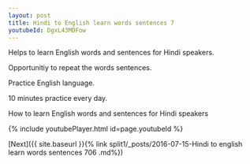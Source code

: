 ```yaml
---
layout: post
title: Hindi to English learn words sentences 7 
youtubeId: DgxL43MDFow
---
```

 
 
Helps to learn English words and sentences for Hindi speakers.

Opportunitiy to repeat the words sentences. 

Practice English language. 
 
10 minutes practice every day. 
 
How to learn English words and sentences for Hindi speakers 
 
{% include youtubePlayer.html id=page.youtubeId %}
 
 
[Next]({{ site.baseurl }}{% link  split1/_posts/2016-07-15-Hindi to english learn words sentences 706 .md%})
 
